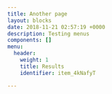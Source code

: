 ```yaml
---
title: Another page
layout: blocks
date: 2018-11-21 02:57:19 +0000
description: Testing menus
components: []
menu:
  header:
    weight: 1
    title: Results
    identifier: item_4kNafyT

---
```

